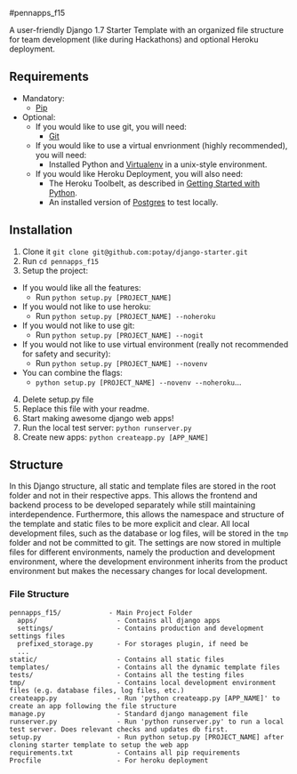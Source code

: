 #pennapps_f15

A user-friendly Django 1.7 Starter Template with an organized file structure for team development (like during Hackathons) and optional Heroku deployment.

## Requirements
* Mandatory:
  * [Pip](https://pip.pypa.io/en/latest/installing.html)
* Optional:
  * If you would like to use git, you will need:
    * [Git](http://git-scm.com/book/en/v2/Getting-Started-Installing-Git)
  * If you would like to use a virtual envrionment (highly recommended), you will need:
    * Installed Python and [Virtualenv](https://virtualenv.pypa.io/en/latest/installation.html) in a unix-style environment.
  * If you would like Heroku Deployment, you will also need:
    * The Heroku Toolbelt, as described in [Getting Started with Python](https://devcenter.heroku.com/articles/getting-started-with-python).
    * An installed version of [Postgres](http://www.postgresql.org/) to test locally.

## Installation
1. Clone it ```git clone git@github.com:potay/django-starter.git```
2. Run ```cd pennapps_f15```
3. Setup the project:
  * If you would like all the features:
    * Run ```python setup.py [PROJECT_NAME]```
  * If you would not like to use heroku:
    * Run ```python setup.py [PROJECT_NAME] --noheroku```
  * If you would not like to use git:
    * Run ```python setup.py [PROJECT_NAME] --nogit```
  * If you would not like to use virtual environment (really not recommended for safety and security):
    * Run ```python setup.py [PROJECT_NAME] --novenv```
  * You can combine the flags:
    * ```python setup.py [PROJECT_NAME] --novenv --noheroku```...
4. Delete setup.py file
5. Replace this file with your readme.
6. Start making awesome django web apps!
7. Run the local test server: ```python runserver.py```
8. Create new apps: ```python createapp.py [APP_NAME]```

## Structure
In this Django structure, all static and template files are stored in the root folder and not in their respective apps. This allows the frontend and backend process to be developed separately while still maintaining interdependence. Furthermore, this allows the namespace and structure of the template and static files to be more explicit and clear. All local development files, such as the database or log files, will be stored in the `tmp` folder and not be committed to git. The settings are now stored in multiple files for different environments, namely the production and development environment, where the development environment inherits from the product environment but makes the necessary changes for local development.

### File Structure
```
pennapps_f15/            - Main Project Folder
  apps/                    - Contains all django apps
  settings/                - Contains production and development settings files
  prefixed_storage.py      - For storages plugin, if need be
  ...
static/                    - Contains all static files
templates/                 - Contains all the dynamic template files
tests/                     - Contains all the testing files
tmp/                       - Contains local development environment files (e.g. database files, log files, etc.)
createapp.py               - Run 'python createapp.py [APP_NAME]' to create an app following the file structure
manage.py                  - Standard django management file
runserver.py               - Run 'python runserver.py' to run a local test server. Does relevant checks and updates db first.
setup.py                   - Run python setup.py [PROJECT_NAME] after cloning starter template to setup the web app
requirements.txt           - Contains all pip requirements
Procfile                   - For heroku deployment
```
